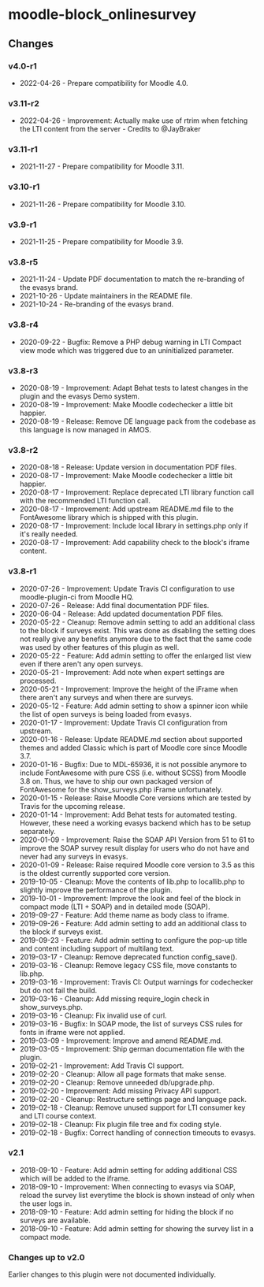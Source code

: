 moodle-block_onlinesurvey
=========================

Changes
-------

### v4.0-r1

* 2022-04-26 - Prepare compatibility for Moodle 4.0.

### v3.11-r2

* 2022-04-26 - Improvement: Actually make use of rtrim when fetching the LTI content from the server - Credits to @JayBraker

### v3.11-r1

* 2021-11-27 - Prepare compatibility for Moodle 3.11.

### v3.10-r1

* 2021-11-26 - Prepare compatibility for Moodle 3.10.

### v3.9-r1

* 2021-11-25 - Prepare compatibility for Moodle 3.9.

### v3.8-r5

* 2021-11-24 - Update PDF documentation to match the re-branding of the evasys brand. 
* 2021-10-26 - Update maintainers in the README file.
* 2021-10-24 - Re-branding of the evasys brand.

### v3.8-r4

* 2020-09-22 - Bugfix: Remove a PHP debug warning in LTI Compact view mode which was triggered due to an uninitialized parameter.

### v3.8-r3

* 2020-08-19 - Improvement: Adapt Behat tests to latest changes in the plugin and the evasys Demo system.
* 2020-08-19 - Improvement: Make Moodle codechecker a little bit happier.
* 2020-08-19 - Release: Remove DE language pack from the codebase as this language is now managed in AMOS.

### v3.8-r2

* 2020-08-18 - Release: Update version in documentation PDF files.
* 2020-08-17 - Improvement: Make Moodle codechecker a little bit happier.
* 2020-08-17 - Improvement: Replace deprecated LTI library function call with the recommended LTI function call.
* 2020-08-17 - Improvement: Add upstream README.md file to the FontAwesome library which is shipped with this plugin.
* 2020-08-17 - Improvement: Include local library in settings.php only if it's really needed.
* 2020-08-17 - Improvement: Add capability check to the block's iframe content.

### v3.8-r1

* 2020-07-26 - Improvement: Update Travis CI configuration to use moodle-plugin-ci from Moodle HQ.
* 2020-07-26 - Release: Add final documentation PDF files.
* 2020-06-04 - Release: Add updated documentation PDF files.
* 2020-05-22 - Cleanup: Remove admin setting to add an additional class to the block if surveys exist. This was done as disabling the setting does not really give any benefits anymore due to the fact that the same code was used by other features of this plugin as well.
* 2020-05-22 - Feature: Add admin setting to offer the enlarged list view even if there aren't any open surveys.
* 2020-05-21 - Improvement: Add note when expert settings are processed.
* 2020-05-21 - Improvement: Improve the height of the iFrame when there aren't any surveys and when there are surveys.
* 2020-05-12 - Feature: Add admin setting to show a spinner icon while the list of open surveys is being loaded from evasys.
* 2020-01-17 - Improvement: Update Travis CI configuration from upstream.
* 2020-01-16 - Release: Update README.md section about supported themes and added Classic which is part of Moodle core since Moodle 3.7.
* 2020-01-16 - Bugfix: Due to MDL-65936, it is not possible anymore to include FontAwesome with pure CSS (i.e. without SCSS) from Moodle 3.8 on. Thus, we have to ship our own packaged version of FontAwesome for the show_surveys.php iFrame unfortunately.
* 2020-01-15 - Release: Raise Moodle Core versions which are tested by Travis for the upcoming release.
* 2020-01-14 - Improvement: Add Behat tests for automated testing. However, these need a working evasys backend which has to be setup separately.
* 2020-01-09 - Improvement: Raise the SOAP API Version from 51 to 61 to improve the SOAP survey result display for users who do not have and never had any surveys in evasys.
* 2020-01-09 - Release: Raise required Moodle core version to 3.5 as this is the oldest currently supported core version.
* 2019-10-05 - Cleanup: Move the contents of lib.php to locallib.php to slightly improve the performance of the plugin.
* 2019-10-01 - Improvement: Improve the look and feel of the block in compact mode (LTI + SOAP) and in detailed mode (SOAP).
* 2019-09-27 - Feature: Add theme name as body class to iframe.
* 2019-09-26 - Feature: Add admin setting to add an additional class to the block if surveys exist.
* 2019-09-23 - Feature: Add admin setting to configure the pop-up title and content including support of multilang text.
* 2019-03-17 - Cleanup: Remove deprecated function config_save().
* 2019-03-16 - Cleanup: Remove legacy CSS file, move constants to lib.php.
* 2019-03-16 - Improvement: Travis CI: Output warnings for codechecker but do not fail the build.
* 2019-03-16 - Cleanup: Add missing require_login check in show_surveys.php.
* 2019-03-16 - Cleanup: Fix invalid use of curl.
* 2019-03-16 - Bugfix: In SOAP mode, the list of surveys CSS rules for fonts in iframe were not applied.
* 2019-03-09 - Improvement: Improve and amend README.md.
* 2019-03-05 - Improvement: Ship german documentation file with the plugin.
* 2019-02-21 - Improvement: Add Travis CI support.
* 2019-02-20 - Cleanup: Allow all page formats that make sense.
* 2019-02-20 - Cleanup: Remove unneeded db/upgrade.php.
* 2019-02-20 - Improvement: Add missing Privacy API support.
* 2019-02-20 - Cleanup: Restructure settings page and language pack.
* 2019-02-18 - Cleanup: Remove unused support for LTI consumer key and LTI course context.
* 2019-02-18 - Cleanup: Fix plugin file tree and fix coding style. 
* 2019-02-18 - Bugfix: Correct handling of connection timeouts to evasys.

### v2.1

* 2018-09-10 - Feature: Add admin setting for adding additional CSS which will be added to the iframe.
* 2018-09-10 - Improvement: When connecting to evasys via SOAP, reload the survey list everytime the block is shown instead of only when the user logs in.
* 2018-09-10 - Feature: Add admin setting for hiding the block if no surveys are available.
* 2018-09-10 - Feature: Add admin setting for showing the survey list in a compact mode.

### Changes up to v2.0

Earlier changes to this plugin were not documented individually.
